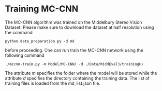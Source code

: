 # Training MC-CNN

The MC-CNN algorithm was trained on the Middelbury Stereo Vision Dataset. Please
make sure to download the dataset at half resolution using the command

```console
python data_preparation.py -d md
```

before proceeding. One can run train the MC-CNN network using the following command

```console
./mccnn-train.py -m Model/MC-CNN/ -d ./Data/MiddEval3/trainingH/
```

The attribute *m* specifies the folder where the model will be stored while the attribute
*d* specifies the directory containing the training data.
The list of training files is loaded from the md_list.json file.

